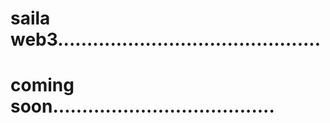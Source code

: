 # saila web3.............................................
# coming soon......................................
